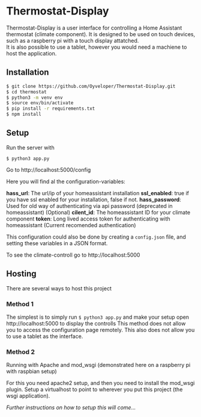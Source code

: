 # Thermostat-Display

Thermostat-Display is a user interface for controlling a Home Assistant thermostat (climate component).
It is designed to be used on touch devices, such as a raspberry pi with a touch display attatched.  
It is also possible to use a tablet, however you would need a machiene to host the application. 

## Installation 
```bash
$ git clone https://github.com/Oyveloper/Thermostat-Display.git
$ cd thermostat
$ python3 -m venv env 
$ source env/bin/activate
$ pip install -r requirements.txt
$ npm install 
```

## Setup 
Run the server with 
```
$ python3 app.py
```

Go to http://localhost:5000/config

Here you will find al the configuration-variables:

**hass_url**: The url/ip of your homeassistant installation 
**ssl_enabled**: true if you have ssl enabled for your installation, false if not. 
**hass_password**: Used for old way of authenticating via api password (deprecated in homeassistant) (Optional)
**cilent_id**: The homeassistant ID for your climate component
**token**: Long lived access token for authenticating with homeassistant (Current recomended authentication)

This configuration could also be done by creating a `config.json` file, and setting these variables in a JSON format. 

To see the climate-controll go to http://localhost:5000

## Hosting 
There are several ways to host this project

### Method 1
The simplest is to simply run `$ python3 app.py` and make your setup open http://localhost:5000 to display the controlls
This method does not allow you to access the configuration page remotely.
This also does not allow you to use a tablet as the interface. 

### Method 2
Running with Apache and mod_wsgi (demonstrated here on a raspberry pi with raspbian setup)

For this you need apache2 setup, and then you need to install the mod_wsgi plugin. Setup a virtualhost to point to wherever you put this project (the wsgi application). 

*Further instructions on how to setup this will come...*

